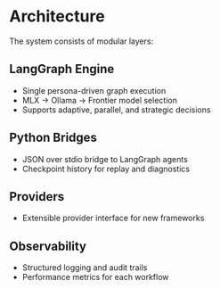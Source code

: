 # Architecture

The system consists of modular layers:

## LangGraph Engine
- Single persona-driven graph execution
- MLX → Ollama → Frontier model selection
- Supports adaptive, parallel, and strategic decisions

## Python Bridges
- JSON over stdio bridge to LangGraph agents
- Checkpoint history for replay and diagnostics

## Providers
<!-- LangGraph-only: non-LangGraph model adapters removed -->
- Extensible provider interface for new frameworks

## Observability
- Structured logging and audit trails
- Performance metrics for each workflow
